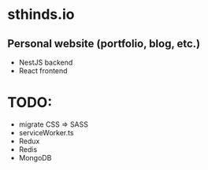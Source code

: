 # sthinds.io

## Personal website (portfolio, blog, etc.)

- NestJS backend
- React frontend

# TODO:
- migrate CSS => SASS
- serviceWorker.ts
- Redux
- Redis
- MongoDB